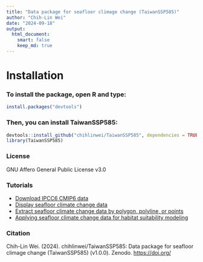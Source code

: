 ```yaml
---
title: "Data package for seafloor climage change (TaiwanSSP585)"
author: "Chih-Lin Wei"
date: "2024-09-18"
output: 
  html_document: 
    smart: false
    keep_md: true
---
```




# Installation

### To install the package, open R and type:


``` r
install.packages("devtools")
```

### Then, you can install TaiwanSSP585:


``` r
devtools::install_github("chihlinwei/TaiwanSSP585", dependencies = TRUE)
library(TaiwanSSP585)
```

### License
GNU Affero General Public License v3.0

### Tutorials
* [Download IPCC6 CMIP6 data](https://github.com/chihlinwei/TaiwanSSP585/blob/main/tutorials/tute0.md)
* [Display seafloor climate change data](https://github.com/chihlinwei/TaiwanSSP585/blob/main/tutorials/tute1.md)
* [Extract seafloor climate change data by polygon, polyline, or points](https://github.com/chihlinwei/TaiwanSSP585/blob/main/tutorials/tute2.md)
* [Applying seafloor climate change data for habitat suitability modeling](https://github.com/chihlinwei/TaiwanSSP585/blob/main/tutorials/tute3.md)

### Citation

Chih-Lin Wei. (2024). chihlinwei/TaiwanSSP585: Data package for seafloor climage change (TaiwanSSP585) (v1.0.0). Zenodo. https://doi.org/
